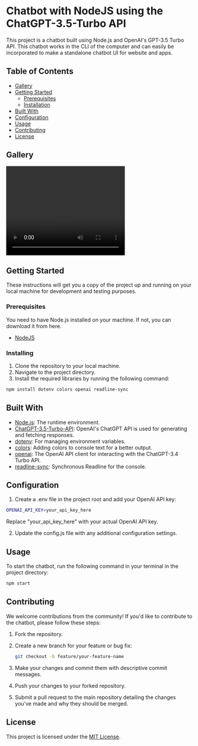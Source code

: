 # Chatbot with NodeJS using the ChatGPT-3.5-Turbo API

This project is a chatbot built using Node.js and OpenAI's GPT-3.5 Turbo API. This chatbot works in the CLI of the computer and can easily be incorporated to make a standalone chatbot UI for website and apps.

## Table of Contents

- [Gallery](#gallery)
- [Getting Started](#getting-started)
  - [Prerequisites](#prerequisites)
  - [Installation](#installation)
- [Built With](#built-with)
- [Configuration](#configuration)
- [Usage](#usage)
- [Contributing](#contributing)
- [License](#license)

## Gallery
<video width="320" height="240" controls>
  <source src="./assets/Chatbot-demo.mp4" type="video/mp4">
</video>

## Getting Started

These instructions will get you a copy of the project up and running on your local machine for development and testing purposes.

### Prerequisites

You need to have Node.js installed on your machine. If not, you can download it from here.
- [NodeJS](https://nodejs.org/en)

### Installing

1. Clone the repository to your local machine.
2. Navigate to the project directory.
3. Install the required libraries by running the following command:

```bash
npm install dotenv colors openai readline-sync
```
## Built With

- [Node.js](https://nodejs.org/en): The runtime environment.
- [ChatGPT-3.5-Turbo-API](https://platform.openai.com/docs/models/gpt-3-5): OpenAI's ChatGPT API is used for generating and fetching responses.
- [dotenv](https://www.npmjs.com/package/dotenv): For managing environment variables.
- [colors](https://www.npmjs.com/package/colors): Adding colors to console text for a better output.
- [openai](https://www.npmjs.com/package/openai): The OpenAI API client for interacting with the ChatGPT-3.4 Turbo API.
- [readline-sync](https://www.npmjs.com/package/readline-sync): Synchronous Readline for the console.

## Configuration

1. Create a .env file in the project root and add your OpenAI API key:

```bash 
OPENAI_API_KEY=your_api_key_here
```

Replace "your_api_key_here" with your actual OpenAI API key.

2. Update the config.js file with any additional configuration settings.

## Usage
To start the chatbot, run the following command in your terminal in the project directory: 

```bash
npm start
```

## Contributing

We welcome contributions from the community! If you'd like to contribute to the chatbot, please follow these steps:

1. Fork the repository.
2. Create a new branch for your feature or bug fix:

    ```bash
    git checkout -b feature/your-feature-name
    ```

3. Make your changes and commit them with descriptive commit messages.
4. Push your changes to your forked repository.
5. Submit a pull request to the main repository detailing the changes you've made and why they should be merged.

## License

This project is licensed under the [MIT License](https://opensource.org/licenses/MIT).
